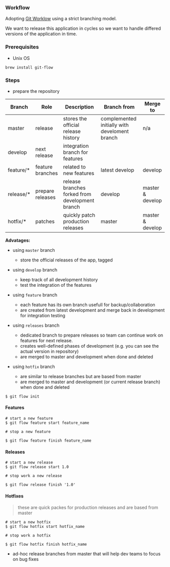 ### Workflow

Adopting [Git Worklow](https://nvie.com/posts/a-successful-git-branching-model/) using a strict branching model.

We want to release this application in cycles so we want to handle differed versions of the application in time.


### Prerequisites

* Unix OS

```
brew install git-flow
```

### Steps
* prepare the repository

| Branch  | Role| Description | Branch from| Merge to |
| ------------- | ------------- | ------------- | ------------- | ------------- |
| master  | release  | stores the official release history  |complemented initially with develoment branch |n/a|
| develop  | next release  | integration branch for features |
| feature/*| feature branches | related to new features | latest develop | develop|
| release/*| prepare releases |release branches forked from development branch | develop| master & develop |
| hotfix/*| patches | quickly patch production releases |master| master & develop |



**Advatages:**
* using `master` branch
    * store the official releases of the app, tagged

* using `develop` branch
    * keep track of all development history
    * test the integration of the features

* using `feature` branch
    * each feature has its own branch usefull for backup/collaboration
    * are created from latest development and merge back in development for integration testing

* using `releases` branch
   * dedicated branch to prepare releases so team can continue work on features for next release.
   * creates well-defined phases of development (e.g. you can see the actual version in repository)
   * are merged to master and development when done and deleted

* using `hotfix` branch
    * are similar to release branches but are based from master
    * are merged to master and development (or current release branch) when done and deleted

```
$ git flow init
```

#### Features

```
# start a new feature
$ git flow feature start feature_name

# stop a new feature

$ git flow feature finish feature_name
```

#### Releases

```
# start a new release
$ git flow release start 1.0

# stop work a new release

$ git flow release finish '1.0'
```

#### Hotfixes
> these are quick packes for production releases and are based from master

```
# start a new hotfix
$ git flow hotfix start hotfix_name

# stop work a hotfix

$ git flow hotfix finish hotfix_name
```

* ad-hoc release branches from master that will help dev teams to focus on bug fixes
